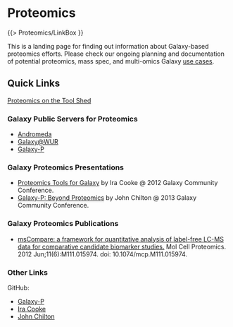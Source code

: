 # Proteomics

{{> Proteomics/LinkBox }}

This is a landing page for finding out information about Galaxy-based proteomics efforts. Please check our ongoing planning and documentation of potential proteomics, mass spec, and multi-omics Galaxy [use cases](/src/proteomics/use-cases/index.md).

## Quick Links

[Proteomics on the Tool Shed](https://toolshed.g2.bx.psu.edu/repository/browse_repositories_in_category?status=done&message=&id=4963efc937542d6d)

### Galaxy Public Servers for Proteomics

* [Andromeda](http://galaxy.nbic.nl/)
* [Galaxy@WUR](http://galaxy.wur.nl/)
* [Galaxy-P](https://usegalaxyp.org)

### Galaxy Proteomics Presentations

* [Proteomics Tools for Galaxy](http://wiki.galaxyproject.org/Documents/Presentations/GCC2012?action=AttachFile&do=view&target=Cooke.pdf) by Ira Cooke @ 2012 Galaxy Community Conference.
* [Galaxy-P: Beyond Proteomics](http://bit.ly/beyond-proteomics) by John Chilton @ 2013 Galaxy Community Conference.

### Galaxy Proteomics Publications

* [msCompare: a framework for quantitative analysis of label-free LC-MS data for comparative candidate biomarker studies.](http://www.ncbi.nlm.nih.gov/pubmed/22318370) Mol Cell Proteomics. 2012 Jun;11(6):M111.015974. doi: 10.1074/mcp.M111.015974.

### Other Links

GitHub: 
* [Galaxy-P](https://github.com/galaxyproteomics/)
* [Ira Cooke](https://github.com/iracooke/)
* [John Chilton](https://github.com/jmchilton)

